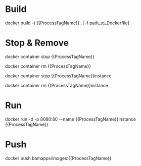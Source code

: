 # Build
docker build -t {{ProcessTagName}} . [-f path_to_Dockerfile]

# Stop & Remove
docker container stop {{ProcessTagName}}

docker container rm {{ProcessTagName}}

docker container stop {{ProcessTagName}}instance

docker container rm {{ProcessTagName}}instance

# Run
docker run -d -p 8080:80 --name {{ProcessTagName}}instance {{ProcessTagName}}

# Push
docker push bamapps/images:{{ProcessTagName}}